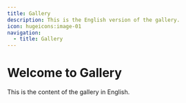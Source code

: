 ```yaml
---
title: Gallery
description: This is the English version of the gallery.
icon: hugeicons:image-01
navigation:
  - title: Gallery
---
```


# Welcome to Gallery

This is the content of the gallery in English.

